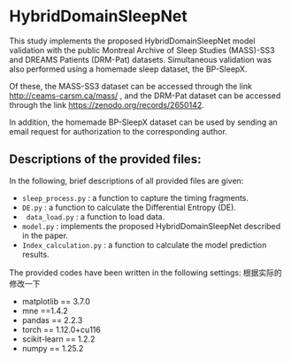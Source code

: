 # HybridDomainSleepNet

This study implements the proposed HybridDomainSleepNet model validation with the public Montreal Archive of Sleep Studies (MASS)-SS3 and DREAMS Patients (DRM-Pat) datasets. Simultaneous validation was also performed using a homemade sleep dataset, the BP-SleepX.

Of these, the MASS-SS3 dataset can be accessed through the link http://ceams-carsm.ca/mass/ , and the DRM-Pat dataset can be accessed through the link https://zenodo.org/records/2650142. 

In addition, the homemade BP-SleepX dataset can be used by sending an email request for authorization to the corresponding author.

## Descriptions of the provided files:

In the following, brief descriptions of all provided files are given:
- `sleep_process.py` :    a function to capture the timing fragments.
- `DE.py` : a function to calculate the Differential Entropy (DE).
- ` data_load.py` : a function to load data.
- `model.py` : implements the proposed HybridDomainSleepNet described in the paper.
- `Index_calculation.py` : a function to calculate  the model prediction results.


The provided codes have been written in the following settings:  根据实际的修改一下

- matplotlib == 3.7.0
- mne ==1.4.2
- pandas == 2.2.3
- torch == 1.12.0+cu116
- scikit-learn == 1.2.2
- numpy == 1.25.2

